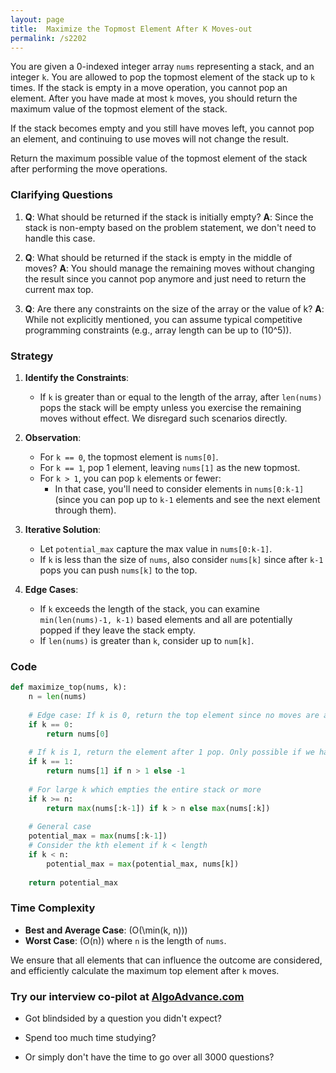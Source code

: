 ```yaml
---
layout: page
title:  Maximize the Topmost Element After K Moves-out
permalink: /s2202
---
```


You are given a 0-indexed integer array `nums` representing a stack, and an integer `k`. You are allowed to pop the topmost element of the stack up to `k` times. If the stack is empty in a move operation, you cannot pop an element. After you have made at most `k` moves, you should return the maximum value of the topmost element of the stack. 

If the stack becomes empty and you still have moves left, you cannot pop an element, and continuing to use moves will not change the result.

Return the maximum possible value of the topmost element of the stack after performing the move operations.

### Clarifying Questions

1. **Q**: What should be returned if the stack is initially empty?
   **A**: Since the stack is non-empty based on the problem statement, we don't need to handle this case.
   
2. **Q**: What should be returned if the stack is empty in the middle of moves?
   **A**: You should manage the remaining moves without changing the result since you cannot pop anymore and just need to return the current max top.

3. **Q**: Are there any constraints on the size of the array or the value of k?
   **A**: While not explicitly mentioned, you can assume typical competitive programming constraints (e.g., array length can be up to \(10^5\)).

### Strategy

1. **Identify the Constraints**:
   - If `k` is greater than or equal to the length of the array, after `len(nums)` pops the stack will be empty unless you exercise the remaining moves without effect. We disregard such scenarios directly.
   
2. **Observation**:
   - For `k == 0`, the topmost element is `nums[0]`.
   - For `k == 1`, pop 1 element, leaving `nums[1]` as the new topmost.
   - For `k > 1`, you can pop `k` elements or fewer:
     - In that case, you'll need to consider elements in `nums[0:k-1]` (since you can pop up to `k-1` elements and see the next element through them).

3. **Iterative Solution**:
   - Let `potential_max` capture the max value in `nums[0:k-1]`.
   - If `k` is less than the size of `nums`, also consider `nums[k]` since after `k-1` pops you can push `nums[k]` to the top.
   
4. **Edge Cases**:
   - If `k` exceeds the length of the stack, you can examine `min(len(nums)-1, k-1)` based elements and all are potentially popped if they leave the stack empty.
   - If `len(nums)` is greater than `k`, consider up to `num[k]`.

### Code

```python
def maximize_top(nums, k):
    n = len(nums)
    
    # Edge case: If k is 0, return the top element since no moves are allowed.
    if k == 0:
        return nums[0]
    
    # If k is 1, return the element after 1 pop. Only possible if we have 2 or more elements.
    if k == 1:
        return nums[1] if n > 1 else -1
    
    # For large k which empties the entire stack or more
    if k >= n:
        return max(nums[:k-1]) if k > n else max(nums[:k])
        
    # General case
    potential_max = max(nums[:k-1])
    # Consider the kth element if k < length
    if k < n:
        potential_max = max(potential_max, nums[k])
        
    return potential_max
```

### Time Complexity

- **Best and Average Case**: \(O(\min(k, n))\)
- **Worst Case**: \(O(n)\) where `n` is the length of `nums`.

We ensure that all elements that can influence the outcome are considered, and efficiently calculate the maximum top element after `k` moves.


### Try our interview co-pilot at [AlgoAdvance.com](https://algoAdvance.com)

- Got blindsided by a question you didn't expect?

- Spend too much time studying?

- Or simply don't have the time to go over all 3000 questions?

